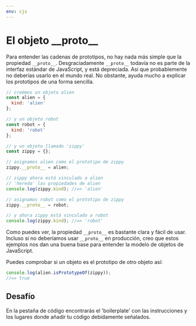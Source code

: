 ```yaml
---
env: cjs
---
```


# El objeto \_\_proto\_\_

Para entender las cadenas de prototipos, no hay nada más simple que la propiedad
`__proto__`. Desgraciadamente `__proto__` todavía no es parte de la interfaz
estándar de JavaScript, y está depreciada. Así que probablemente no
deberías usarlo en el mundo real. No obstante, ayuda mucho a explicar los
prototipos de una forma sencilla.

```js
// creémos un objeto alien
const alien = {
  kind: 'alien'
};

// y un objeto robot
const robot = {
  kind: 'robot'
};

// y un objeto llamado 'zippy'
const zippy = {};

// asignamos alien como el prototipo de zippy
zippy.__proto__ = alien;

// zippy ahora está vinculado a alien
// 'hereda' las propiedades de alien
console.log(zippy.kind); //=> 'alien'

// asignamos robot como el prototipo de zippy
zippy.__proto__ = robot;

// y ahora zippy está vinculado a robot
console.log(zippy.kind); //=> 'robot'
```

Como puedes ver, la propiedad `__proto__` es bastante clara y fácil de usar.
Incluso si no deberíamos usar `__proto__` en producción, creo que estos ejemplos
nos dan una buena base para entender la modelo de objetos de JavaScript.

Puedes comprobar si un objeto es el prototipo de otro objeto así:

```js
console.log(alien.isPrototypeOf(zippy));
//=> true
```

## Desafío

En la pestaña de código encontrarás el 'boilerplate' con las instrucciones y los
lugares donde añadir tu código debidamente señalados.
